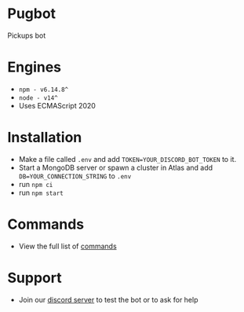 # Pugbot
Pickups bot 
# Engines
 - `npm - v6.14.8^`
 - `node - v14^`
 - Uses ECMAScript 2020
# Installation
- Make a file called `.env` and add `TOKEN=YOUR_DISCORD_BOT_TOKEN` to it.
- Start a MongoDB server or spawn a cluster in Atlas and add `DB=YOUR_CONNECTION_STRING` to `.env`
- run `npm ci`
- run `npm start`
# Commands
- View the full list of [commands](https://github.com/PugBotDevs/PugBot/blob/master/COMMANDS.md)
# Support
- Join our [discord server](https://discord.gg/CkgduycuZC) to test the bot or to ask for help
